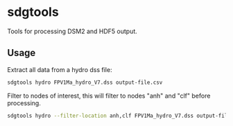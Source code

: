# sdgtools

Tools for processing DSM2 and HDF5 output. 

## Usage

Extract all data from a hydro dss file:

```bash
sdgtools hydro FPV1Ma_hydro_V7.dss output-file.csv
```
Filter to nodes of interest, this will filter to nodes "anh" and "clf" before processing.

```bash
sdgtools hydro --filter-location anh,clf FPV1Ma_hydro_V7.dss output-file.csv 
```



